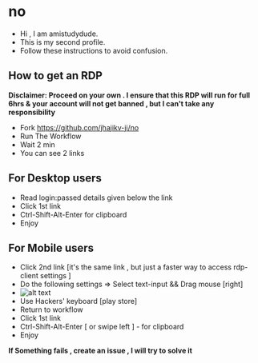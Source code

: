 # no
* Hi , I am amistudydude.
* This is my second profile.
* Follow these instructions to avoid confusion.
## How to get an RDP
**Disclaimer: Proceed on your own . I ensure that this RDP will run for full 6hrs & your account will not get banned , but I can't take any responsibility**
* Fork https://github.com/jhajikv-ji/no
* Run The Workflow
* Wait 2 min
* You can see 2 links

## For Desktop users 
* Read login:passed details given below the link
* Click 1st link
* Ctrl-Shift-Alt-Enter for clipboard
* Enjoy

## For Mobile users 
* Click 2nd link [it's the same link , but just a faster way to access rdp-client settings ]
* Do the following settings => Select text-input && Drag mouse [right]
* ![alt text](https://github.com/jhajikv-ji/no/blob/main/image.jpg?raw=true)
* Use Hackers' keyboard [play store]
* Return to workflow
* Click 1st link 
* Ctrl-Shift-Alt-Enter [ or swipe left ] - for clipboard 
* Enjoy


**If Something fails , create an issue , I will try to solve it**
